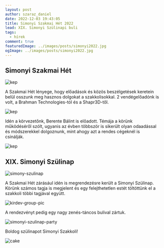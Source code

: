 ```yaml
---
layout: post
author: szaraz_daniel
date: 2022-12-03 19:43:05
title: Simonyi Szakmai Hét 2022
lead: XIX. Simonyi Szülinapi buli
tags:
  - hírek
comment: true
featuredImage: ../images/posts/simonyi2022.jpg
ogImage: ../images/posts/simonyi2022.jpg
---
```


## Simonyi Szakmai Hét

![kep](https://warp.sch.bme.hu/images/20221107_212238_vilmazsuzsi)

A Szakmai Hét lényege, hogy előadások és közös beszélgetések keretein belül osszunk meg hasznos dolgokat a szakkolisokkal.
2 vendégelőadónk is volt, a Brahman Technologies-tól és a Shapr3D-től.

![kep](https://warp.sch.bme.hu/images/20221109_211755_mszrsblnt)

Idén a körvezetőnk, Berente Bálint is előadott. Témája a körünk működéséről szólt, ugyanis az évben többször is sikerült olyan odaadással és módszerekkel dolgoznunk, mint ahogy azt a rendes cégeknél is csinálják.

![kep](https://warp.sch.bme.hu/images/20221107_235117_vilmazsuzsi)

## XIX. Simonyi Szülinap

![simony-szulinap](https://warp.sch.bme.hu/images/20221111_202635_ppeti)

A Szakmai Hét zárásául idén is megrendezésre került a Simonyi Szülinap.
Körünk számos tagja is megjelent és egy felejthetetlen estét töltöttünk el a szakkoli többi tagjával együtt.

![kirdev-group-pic](https://warp.sch.bme.hu/images/20221111_220636_nmsd)

A rendezvényt pedig egy nagy zenés-táncos bulival zártuk.

![simonyi-szulinap-party](https://warp.sch.bme.hu/images/20221112_014049_endre)

Boldog szülinapot Simonyi Szakkoli!

![cake](https://warp.sch.bme.hu/images/20221111_234311_mszrsblnt)
